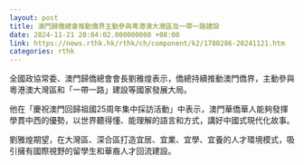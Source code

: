 ```yaml
---
layout: post
title: 澳門歸僑總會推動僑界主動參與粵港澳大灣區及一帶一路建設
date: 2024-11-21 20:04:02.000000000 +08:00
link: https://news.rthk.hk/rthk/ch/component/k2/1780286-20241121.htm
categories: rthk
---
```


全國政協常委、澳門歸僑總會會長劉雅煌表示，僑總持續推動澳門僑界，主動參與粵港澳大灣區和「一帶一路」建設等國家發展大局。

他在「慶祝澳門回歸祖國25周年集中採訪活動」中表示，澳門華僑華人能夠發揮學貫中西的優勢，以世界聽得懂、能理解的語言和方式，講好中國式現代化故事。

劉雅煌期望，在大灣區、深合區打造宜居、宜業、宜學、宜養的人才環境模式，吸引擁有國際視野的留學生和華裔人才回流建設。
